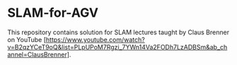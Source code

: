 # SLAM-for-AGV
This repository contains solution for SLAM lectures taught by Claus Brenner on YouTube [https://www.youtube.com/watch?v=B2qzYCeT9oQ&list=PLpUPoM7Rgzi_7YWn14Va2FODh7LzADBSm&ab_channel=ClausBrenner].
